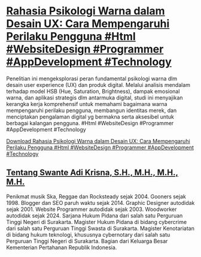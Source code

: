 # [Rahasia Psikologi Warna dalam Desain UX: Cara Mempengaruhi Perilaku Pengguna #Html #WebsiteDesign #Programmer #AppDevelopment #Technology](https://swanteadikrisna.com/webdev/website/1/rahasia-psikologi-warna-dalam-desain-ux-cara-mempengaruhi-perilaku-pengguna/)

Penelitian ini mengeksplorasi peran fundamental psikologi warna dlm desain user experience (UX) dan produk digital. Melalui analisis mendalam terhadap model HSB (Hue, Saturation, Brightness), dampak emosional warna, dan aplikasi strategis dlm antarmuka digital, studi ini menyajikan kerangka kerja komprehensif untuk memahami bagaimana warna mempengaruhi perilaku pengguna, membangun identitas merek, dan menciptakan pengalaman digital yg bermakna serta aksesibel untuk berbagai kalangan pengguna. #Html #WebsiteDesign #Programmer #AppDevelopment #Technology 

[Download Rahasia Psikologi Warna dalam Desain UX: Cara Mempengaruhi Perilaku Pengguna #Html #WebsiteDesign #Programmer #AppDevelopment #Technology](https://swanteadikrisna.com/webdev/website/1/rahasia-psikologi-warna-dalam-desain-ux-cara-mempengaruhi-perilaku-pengguna/)


## [Tentang Swante Adi Krisna, S.H., M.H., M.H., M.H.](https://swanteadikrisna.com/)

Penikmat musik Ska, Reggae dan Rocksteady sejak 2004. Gooners sejak 1998. Blogger dan SEO paruh waktu sejak 2014. Graphic Designer autodidak sejak 2001. Website Programmer autodidak sejak 2003. Woodworker autodidak sejak 2024. Sarjana Hukum Pidana dari salah satu Perguruan Tinggi Negeri di Surakarta. Magister Hukum Pidana di bidang cybercrime dari salah satu Perguruan Tinggi Swasta di Surakarta. Magister Kenotariatan di bidang hukum teknologi, khususnya cybernotary dari salah satu Perguruan Tinggi Negeri di Surakarta. Bagian dari Keluarga Besar Kementerian Pertahanan Republik Indonesia.